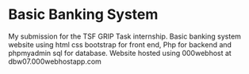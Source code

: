 # Basic Banking System
My submission for the TSF GRIP Task internship.
Basic banking system website using html css bootstrap for front end, Php for backend and phpmyadmin sql for database.
Website hosted using 000webhost at dbw07.000webhostapp.com
